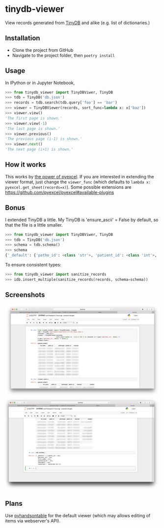 # tinydb-viewer

View records generated from [TinyDB](https://tinydb.readthedocs.io/en/latest/index.html) and alike (e.g. list of dictionaries.)

## Installation

- Clone the project from GitHub
- Navigate to the project folder, then `poetry install`

## Usage

In IPython or in Jupyter Notebook,

```python
>>> from tinydb_viewer import TinyDBViwer, TinyDB
>>> tdb = TinyDB('db.json')
>>> records = tdb.search(tdb.query['foo'] == 'bar')
>>> viewer = TinyDBViewer(records, sort_func=lambda x: x['baz'])
>>> viewer.view()
'The first page is shown.'
>>> viewer.view(-1)
'The last page is shown.'
>>> viewer.previous()
'The previous page (i-1) is shown.'
>>> viewer.next()
'The next page (i+1) is shown.'
```

## How it works

This works by [the power of pyexcel](https://pyexcel.readthedocs.io/en/latest/design.html#examples-of-supported-data-structure). If you are interested in extending the viewer format, just change the `viewer_func` (which defaults to `lambda x: pyexcel.get_sheet(records=x)`). Some possible extensions are https://github.com/pyexcel/pyexcel#available-plugins

## Bonus

I extended TinyDB a little. My TinyDB is 'ensure_ascii' = False by default, so that the file is a little smaller.

```python
>>> from tinydb_viewer import TinyDBViwer, TinyDB
>>> tdb = TinyDB('db.json')
>>> schema = tdb.schema()
>>> schema
{'_default': {'patho_id': <class 'str'>, 'patient_id': <class 'int'>, 'full_name': <class 'str'>, 'pathologist': <class 'str'>, 'resident': <class 'str'>, 'received': <class 'DateTimeStr'>}}
```

To ensure consistent types:

```python
>>> from tinydb_viewer import sanitize_records
>>> idb.insert_multiple(sanitize_records(records, schema=schema))
```

## Screenshots

![](/screenshots/jupyter0.png?raw=true)
![](/screenshots/jupyter1.png?raw=true)

## Plans

Use [pyhandsontable](https://github.com/patarapolw/pyhandsontable) for the default viewer (which may allows editing of items via webserver's API).
